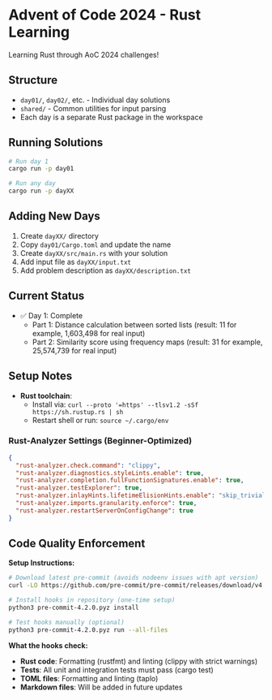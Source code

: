 # Advent of Code 2024 - Rust Learning

Learning Rust through AoC 2024 challenges!

## Structure

- `day01/`, `day02/`, etc. - Individual day solutions
- `shared/` - Common utilities for input parsing
- Each day is a separate Rust package in the workspace

## Running Solutions

```bash
# Run day 1
cargo run -p day01

# Run any day
cargo run -p dayXX
```

## Adding New Days

1. Create `dayXX/` directory
2. Copy `day01/Cargo.toml` and update the name
3. Create `dayXX/src/main.rs` with your solution
4. Add input file as `dayXX/input.txt`
5. Add problem description as `dayXX/description.txt`

## Current Status

- ✅ Day 1: Complete
  - Part 1: Distance calculation between sorted lists
    (result: 11 for example, 1,603,498 for real input)
  - Part 2: Similarity score using frequency maps
    (result: 31 for example, 25,574,739 for real input)

## Setup Notes

- **Rust toolchain**:
  - Install via: `curl --proto '=https' --tlsv1.2 -sSf https://sh.rustup.rs | sh`
  - Restart shell or run: `source ~/.cargo/env`

### Rust-Analyzer Settings (Beginner-Optimized)

```json
{
  "rust-analyzer.check.command": "clippy",
  "rust-analyzer.diagnostics.styleLints.enable": true,
  "rust-analyzer.completion.fullFunctionSignatures.enable": true,
  "rust-analyzer.testExplorer": true,
  "rust-analyzer.inlayHints.lifetimeElisionHints.enable": "skip_trivial",
  "rust-analyzer.imports.granularity.enforce": true,
  "rust-analyzer.restartServerOnConfigChange": true
}
```

## Code Quality Enforcement

**Setup Instructions:**

```bash
# Download latest pre-commit (avoids nodeenv issues with apt version)
curl -LO https://github.com/pre-commit/pre-commit/releases/download/v4.2.0/pre-commit-4.2.0.pyz

# Install hooks in repository (one-time setup)
python3 pre-commit-4.2.0.pyz install

# Test hooks manually (optional)
python3 pre-commit-4.2.0.pyz run --all-files
```

**What the hooks check:**

- **Rust code**: Formatting (rustfmt) and linting (clippy with strict warnings)
- **Tests**: All unit and integration tests must pass (cargo test)
- **TOML files**: Formatting and linting (taplo)
- **Markdown files**: Will be added in future updates
